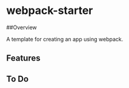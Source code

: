 # webpack-starter

##Overview

A template for creating an app using webpack.

## Features

## To Do
